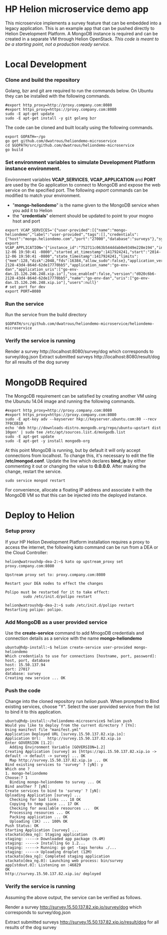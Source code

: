 HP Helion microservice demo app
=======================

This microservice implements a survey feature that can be embedded into a legacy application. This is an example app that can be pushed directly to Helion Development Platform. A MongoDB instance is required and can be created in a separate VM through Helion OpenStack. *This code is meant to be a starting point, not a production ready service.*

# Local Development

### Clone and build the repository
Golang, bzr and git are required to run the commands below. On Ubuntu they can be installed with the following commands.

```
#export http_proxy=http://proxy.company.com:8080
#export https_proxy=https://proxy.company.com:8080
sudo -E apt-get update
sudo -E apt-get install -y git golang bzr
```

The code can be cloned and built locally using the following commands. 

```
export GOPATH=~/go
go get github.com/dwatrous/heliondemo-microservice
cd $GOPATH/src/github.com/dwatrous/heliondemo-microservice
go build
```

### Set environment variables to simulate Development Platform instance environment.

Environment variables **VCAP_SERVICES**, **VCAP_APPLICATION** and **PORT** are used by the Go application to connect to MongoDB and expose the web service on the specified port. The following *export* commands can be modified to match your environment.

 * "**mongo-heliondemo**" is the name given to the MongoDB service when you add it to Helion
 * the "**credentials**" element should be updated to point to your mogno hsot and port

```
export VCAP_SERVICES='{"user-provided":[{"name":"mongo-heliondemo","label":"user-provided","tags":[],"credentials":{"host":"mongo.heliondemo.com","port":"27000","database":"surveys"},"syslog_drain_url":""}]}'
export VCAP_APPLICATION='{"instance_id":"752711c063b544ddab0e9349e228e194","instance_index":0,"host":"0.0.0.0","port":53335,"started_at":"2014-12-06 19:50:41 -0800","started_at_timestamp":1417924241,"start":"2014-12-06 19:50:41 -0800","state_timestamp":1417924241,"limits":{"mem":128,"disk":2048,"fds":16384,"allow_sudo":false},"application_version":"d020c6b6-2128-43d4-864d-62de17770bb5","application_name":"go-env-dan","application_uris":["go-env-dan.15.126.246.248.xip.io"],"sso_enabled":false,"version":"d020c6b6-2128-43d4-864d-62de17770bb5","name":"go-env-dan","uris":["go-env-dan.15.126.246.248.xip.io"],"users":null}'
# set port for dev
export PORT=8080
```

### Run the service
Run the service from the build directory

```
$GOPATH/src/github.com/dwatrous/heliondemo-microservice/heliondemo-microservice
```

### Verify the service is running

Render a survey http://localhost:8080/survey/dog which corresponds to survey/dog.json
Extract submitted surveys http://localhost:8080/result/dog for all results of the dog survey

# MongoDB Required
The MongoDB requirement can be satisfied by creating another VM using the Ubunutu 14.04 image and running the following commands.

```
#export http_proxy=http://proxy.company.com:8080
#export https_proxy=https://proxy.company.com:8080
sudo -E apt-key adv --keyserver hkp://keyserver.ubuntu.com:80 --recv 7F0CEB10
echo 'deb http://downloads-distro.mongodb.org/repo/ubuntu-upstart dist 10gen' | sudo tee /etc/apt/sources.list.d/mongodb.list
sudo -E apt-get update
sudo -E apt-get -y install mongodb-org
```

At this point MongoDB is running, but by default it will only accept connections from localhost. To change this, it's necessary to edit the file **/etc/mongod.conf**. Update the line which declares **bind_ip** by either commenting it out or changing the value to **0.0.0.0**. After making the change, restart the service.

```
sudo service mongod restart
```

For convenience, allocate a floating IP address and associate it with the MongoDB VM so that this can be injected into the deployed instance.

# Deploy to Helion

### Setup proxy
If your HP Helion Development Platform installation requires a proxy to access the internet, the following kato command can be run from a DEA or the Cloud Controller:

```
helion@watroushdp-dea-2:~$ kato op upstream_proxy set proxy.company.com:8080

Upstream proxy set to: proxy.company.com:8080

Restart your DEA nodes to effect the changes

Polipo must be restarted for it to take effect:
        sudo /etc/init.d/polipo restart

helion@watroushdp-dea-2:~$ sudo /etc/init.d/polipo restart
Restarting polipo: polipo.
```

### Add MongoDB as a user provided service
Use the **create-service** command to add MnogoDB credentials and connection details as a service with the name **mongo-heliondemo**

```
ubuntu@hdp-install:~$ helion create-service user-provided mongo-heliondemo
Which credentials to use for connections [hostname, port, password]: host, port, database
host: 15.50.137.94
port: 27017
database: survey
Creating new service ... OK
```

### Push the code
Change into the cloned repository run *helion push*. When prompted to Bind existing services, choose "Y". Select the user provided service from the list to bind it to this application. 

```
ubuntu@hdp-install:~/heliondemo-microservice$ helion push
Would you like to deploy from the current directory ? [Yn]:
Using manifest file "manifest.yml"
Application Deployed URL [survey.15.50.137.82.xip.io]:
Application Url:   http://survey.15.50.137.82.xip.io
Enter GOVERSION [1.2]:
  Adding Environment Variable [GOVERSION=1.2]
Creating Application [survey] as [https://api.15.50.137.82.xip.io -> default -> default -> survey] ... OK
  Map http://survey.15.50.137.82.xip.io ... OK
Bind existing services to 'survey' ? [yN]: y
Which one ?
1. mongo-heliondemo
Choose:? 1
  Binding mongo-heliondemo to survey ... OK
Bind another ? [yN]:
Create services to bind to 'survey' ? [yN]:
Uploading Application [survey] ...
  Checking for bad links ... 18 OK
  Copying to temp space ... 17 OK
  Checking for available resources ...  OK
  Processing resources ... OK
  Packing application ... OK
  Uploading (1K) ... 100% OK
Push Status: OK
Starting Application [survey] ...
stackato[dea_ng]: Staging application
staging: -----> Downloaded app package (9.4M)
staging: -----> Installing Go 1.2...
staging: -----> Running: go get -tags heroku ./...
staging: -----> Uploading droplet (12M)
stackato[dea_ng]: Completed staging application
stackato[dea_ng.0]: Launching web process: bin/survey
app[stdout.0]: Listening on :46829
OK
http://survey.15.50.137.82.xip.io/ deployed
```

### Verify the service is running

Assuming the above output, the service can be verified as follows.

Render a survey http://survey.15.50.137.82.xip.io/survey/dog which corresponds to survey/dog.json

Extract submitted surveys http://survey.15.50.137.82.xip.io/result/dog for all results of the dog survey
